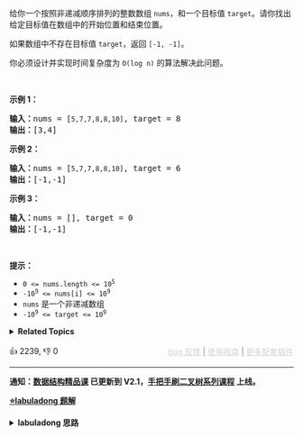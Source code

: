 <p>给你一个按照非递减顺序排列的整数数组 <code>nums</code>，和一个目标值 <code>target</code>。请你找出给定目标值在数组中的开始位置和结束位置。</p>

<p>如果数组中不存在目标值 <code>target</code>，返回&nbsp;<code>[-1, -1]</code>。</p>

<p>你必须设计并实现时间复杂度为&nbsp;<code>O(log n)</code>&nbsp;的算法解决此问题。</p>

<p>&nbsp;</p>

<p><strong>示例 1：</strong></p>

<pre>
<strong>输入：</strong>nums = [<span><code>5,7,7,8,8,10]</code></span>, target = 8
<strong>输出：</strong>[3,4]</pre>

<p><strong>示例&nbsp;2：</strong></p>

<pre>
<strong>输入：</strong>nums = [<span><code>5,7,7,8,8,10]</code></span>, target = 6
<strong>输出：</strong>[-1,-1]</pre>

<p><strong>示例 3：</strong></p>

<pre>
<strong>输入：</strong>nums = [], target = 0
<strong>输出：</strong>[-1,-1]</pre>

<p>&nbsp;</p>

<p><strong>提示：</strong></p>

<ul> 
 <li><code>0 &lt;= nums.length &lt;= 10<sup>5</sup></code></li> 
 <li><code>-10<sup>9</sup>&nbsp;&lt;= nums[i]&nbsp;&lt;= 10<sup>9</sup></code></li> 
 <li><code>nums</code>&nbsp;是一个非递减数组</li> 
 <li><code>-10<sup>9</sup>&nbsp;&lt;= target&nbsp;&lt;= 10<sup>9</sup></code></li> 
</ul>

<details><summary><strong>Related Topics</strong></summary>数组 | 二分查找</details><br>

<div>👍 2239, 👎 0<span style='float: right;'><span style='color: gray;'><a href='https://github.com/labuladong/fucking-algorithm/discussions/939' target='_blank' style='color: lightgray;text-decoration: underline;'>bug 反馈</a> | <a href='https://labuladong.gitee.io/article/fname.html?fname=jb插件简介' target='_blank' style='color: lightgray;text-decoration: underline;'>使用指南</a> | <a href='https://labuladong.github.io/algo/images/others/%E5%85%A8%E5%AE%B6%E6%A1%B6.jpg' target='_blank' style='color: lightgray;text-decoration: underline;'>更多配套插件</a></span></span></div>

<div id="labuladong"><hr>

**通知：[数据结构精品课](https://aep.h5.xeknow.com/s/1XJHEO) 已更新到 V2.1，[手把手刷二叉树系列课程](https://aep.xet.tech/s/3YGcq3) 上线。**



<p><strong><a href="https://labuladong.github.io/article/slug.html?slug=find-first-and-last-position-of-element-in-sorted-array" target="_blank">⭐️labuladong 题解</a></strong></p>
<details><summary><strong>labuladong 思路</strong></summary>

## 基本思路

> 本文有视频版：[二分搜索核心框架套路](https://www.bilibili.com/video/BV1Gt4y1b79Q)

PS：这道题在[《算法小抄》](https://item.jd.com/12759911.html) 的第 71 页。

二分搜索的难点就在于如何搜索左侧边界和右侧边界，代码的边界的控制非常考验你的微操，这也是很多人知道二分搜索原理但是很难写对代码的原因。

[二分搜索框架详解](https://labuladong.github.io/article/fname.html?fname=二分查找详解) 专门花了很大篇幅讨论如何写对二分搜索算法，总结来说：

写对二分搜索的关键在于搞清楚搜索边界，到底是开区间还是闭区间？到底应该往左侧收敛还是应该往右侧收敛？

深入的探讨请看详细题解。

**详细题解：[我写了首诗，把二分搜索算法变成了默写题](https://labuladong.github.io/article/fname.html?fname=二分查找详解)**

**标签：[二分搜索](https://mp.weixin.qq.com/mp/appmsgalbum?__biz=MzAxODQxMDM0Mw==&action=getalbum&album_id=2120601117519675393)**

## 解法代码

提示：🟢 标记的是我写的解法代码，🤖 标记的是 chatGPT 翻译的多语言解法代码。如有错误，可以 [点这里](https://github.com/labuladong/fucking-algorithm/issues/1113) 反馈和修正。

<div class="tab-panel"><div class="tab-nav">
<button data-tab-item="cpp" class="tab-nav-button btn " data-tab-group="default" onclick="switchTab(this)">cpp🤖</button>

<button data-tab-item="python" class="tab-nav-button btn " data-tab-group="default" onclick="switchTab(this)">python🤖</button>

<button data-tab-item="java" class="tab-nav-button btn active" data-tab-group="default" onclick="switchTab(this)">java🟢</button>

<button data-tab-item="go" class="tab-nav-button btn " data-tab-group="default" onclick="switchTab(this)">go🤖</button>

<button data-tab-item="javascript" class="tab-nav-button btn " data-tab-group="default" onclick="switchTab(this)">javascript🤖</button>
</div><div class="tab-content">
<div data-tab-item="cpp" class="tab-item " data-tab-group="default"><div class="highlight">

```cpp
// 注意：cpp 代码由 chatGPT🤖 根据我的 java 代码翻译，旨在帮助不同背景的读者理解算法逻辑。
// 本代码已经通过力扣的测试用例，应该可直接成功提交。

class Solution {
public:
    vector<int> searchRange(vector<int>& nums, int target) {
        int left = left_bound(nums, target);
        int right = right_bound(nums, target);
        return {left, right};
    }

    int left_bound(vector<int>& nums, int target) {
        int left = 0, right = nums.size() - 1;
        // 搜索区间为 [left, right]
        while (left <= right) {
            int mid = left + (right - left) / 2;
            if (nums[mid] < target) {
                // 搜索区间变为 [mid+1, right]
                left = mid + 1;
            } else if (nums[mid] > target) {
                // 搜索区间变为 [left, mid-1]
                right = mid - 1;
            } else if (nums[mid] == target) {
                // 收缩右侧边界
                right = mid - 1;
            }
        }
        // 检查出界情况
        if (left >= nums.size() || nums[left] != target) {
            /* <extend up -300>
            ![](https://labuladong.github.io/pictures/二分查找/2.jpg)
            */
            return -1;
        }
        return left;
    }

    int right_bound(vector<int>& nums, int target) {
        int left = 0, right = nums.size() - 1;
        while (left <= right) {
            int mid = left + (right - left) / 2;
            if (nums[mid] < target) {
                left = mid + 1;
            } else if (nums[mid] > target) {
                right = mid - 1;
            } else if (nums[mid] == target) {
                // 这里改成收缩左侧边界即可
                left = mid + 1;
            }
        }
        // 这里改为检查 right 越界的情况，见下图
        if (right < 0 || nums[right] != target) {
            /* <extend up -300>
            ![](https://labuladong.github.io/pictures/二分查找/4.jpg)
            */
            return -1;
        }
        return right;
    }
};
```

</div></div>

<div data-tab-item="python" class="tab-item " data-tab-group="default"><div class="highlight">

```python
# 注意：python 代码由 chatGPT🤖 根据我的 java 代码翻译，旨在帮助不同背景的读者理解算法逻辑。
# 本代码已经通过力扣的测试用例，应该可直接成功提交。

class Solution:
    def searchRange(self, nums: List[int], target: int) -> List[int]:
        return [self.left_bound(nums, target), self.right_bound(nums, target)]
    
    def left_bound(self, nums: List[int], target: int) -> int:
        left, right = 0, len(nums) - 1
        # 搜索区间为 [left, right]
        while left <= right:
            mid = left + (right - left) // 2
            if nums[mid] < target:
                # 搜索区间变为 [mid+1, right]
                left = mid + 1
            elif nums[mid] > target:
                # 搜索区间变为 [left, mid-1]
                right = mid - 1
            elif nums[mid] == target:
                # 收缩右侧边界
                right = mid - 1
        # 检查出界情况
        if left >= len(nums) or nums[left] != target: # <extend up -300>![](https://labuladong.github.io/pictures/二分查找/2.jpg) #f
            return -1
        return left
    
    def right_bound(self, nums: List[int], target: int) -> int:
        left, right = 0, len(nums) - 1
        while left <= right:
            mid = left + (right - left) // 2
            if nums[mid] < target:
                left = mid + 1
            elif nums[mid] > target:
                right = mid - 1
            elif nums[mid] == target:
                # 这里改成收缩左侧边界即可
                left = mid + 1
        # 这里改为检查 right 越界的情况，见下图
        if right < 0 or nums[right] != target: # <extend up -300>![](https://labuladong.github.io/pictures/二分查找/4.jpg) #
            return -1
        return right
```

</div></div>

<div data-tab-item="java" class="tab-item active" data-tab-group="default"><div class="highlight">

```java
class Solution {
    public int[] searchRange(int[] nums, int target) {
        return new int[]{left_bound(nums, target), right_bound(nums, target)};
    }

    int left_bound(int[] nums, int target) {
        int left = 0, right = nums.length - 1;
        // 搜索区间为 [left, right]
        while (left <= right) {
            int mid = left + (right - left) / 2;
            if (nums[mid] < target) {
                // 搜索区间变为 [mid+1, right]
                left = mid + 1;
            } else if (nums[mid] > target) {
                // 搜索区间变为 [left, mid-1]
                right = mid - 1;
            } else if (nums[mid] == target) {
                // 收缩右侧边界
                right = mid - 1;
            }
        }
        // 检查出界情况
        if (left >= nums.length || nums[left] != target) {/**<extend up -300>![](https://labuladong.github.io/pictures/二分查找/2.jpg) */
            return -1;
        }
        return left;
    }

    int right_bound(int[] nums, int target) {
        int left = 0, right = nums.length - 1;
        while (left <= right) {
            int mid = left + (right - left) / 2;
            if (nums[mid] < target) {
                left = mid + 1;
            } else if (nums[mid] > target) {
                right = mid - 1;
            } else if (nums[mid] == target) {
                // 这里改成收缩左侧边界即可
                left = mid + 1;
            }
        }
        // 这里改为检查 right 越界的情况，见下图
        if (right < 0 || nums[right] != target) {/**<extend up -300>![](https://labuladong.github.io/pictures/二分查找/4.jpg) */
            return -1;
        }
        return right;
    }
}
```

</div></div>

<div data-tab-item="go" class="tab-item " data-tab-group="default"><div class="highlight">

```go
// 注意：go 代码由 chatGPT🤖 根据我的 java 代码翻译，旨在帮助不同背景的读者理解算法逻辑。
// 本代码还未经过力扣测试，仅供参考，如有疑惑，可以参照我写的 java 代码对比查看。

func searchRange(nums []int, target int) []int {
    return []int{leftBound(nums, target), rightBound(nums, target)}
}

func leftBound(nums []int, target int) int {
    left, right := 0, len(nums)-1
    // 搜索区间为 [left, right]
    for left <= right {
        mid := left + (right-left)/2
        if nums[mid] < target {
            // 搜索区间变为 [mid+1, right]
            left = mid + 1
        } else if nums[mid] > target {
            // 搜索区间变为 [left, mid-1]
            right = mid - 1
        } else if nums[mid] == target {
            // 收缩右侧边界
            right = mid - 1
        }
    }
    // 检查出界情况
    if left >= len(nums) || nums[left] != target {/**<extend up -300>![](https://labuladong.github.io/pictures/二分查找/2.jpg) */
        return -1
    }
    return left
}

func rightBound(nums []int, target int) int {
    left, right := 0, len(nums)-1
    for left <= right {
        mid := left + (right-left)/2
        if nums[mid] < target {
            left = mid + 1
        } else if nums[mid] > target {
            right = mid - 1
        } else if nums[mid] == target {
            // 这里改成收缩左侧边界即可
            left = mid + 1
        }
    }
    // 这里改为检查 right 越界的情况，见下图
    if right < 0 || nums[right] != target {/**<extend up -300>![](https://labuladong.github.io/pictures/二分查找/4.jpg) */
        return -1
    }
    return right
}
```

</div></div>

<div data-tab-item="javascript" class="tab-item " data-tab-group="default"><div class="highlight">

```javascript
// 注意：javascript 代码由 chatGPT🤖 根据我的 java 代码翻译，旨在帮助不同背景的读者理解算法逻辑。
// 本代码还未经过力扣测试，仅供参考，如有疑惑，可以参照我写的 java 代码对比查看。

var searchRange = function(nums, target) {
  return [left_bound(nums, target), right_bound(nums, target)];
};

var left_bound = function(nums, target) {
  let left = 0,
    right = nums.length - 1;
  // 搜索区间为 [left, right]
  while (left <= right) {
    let mid = left + Math.floor((right - left) / 2);
    if (nums[mid] < target) {
      // 搜索区间变为 [mid+1, right]
      left = mid + 1;
    } else if (nums[mid] > target) {
      // 搜索区间变为 [left, mid-1]
      right = mid - 1;
    } else if (nums[mid] === target) {
      // 收缩右侧边界
      right = mid - 1;
    }
  }
  // 检查出界情况
  if (left >= nums.length || nums[left] !== target) {/**<extend up -300>![](https://labuladong.github.io/pictures/二分查找/2.jpg) */
    return [-1, -1];
  }
  return left;
};

var right_bound = function(nums, target) {
  let left = 0,
    right = nums.length - 1;
  while (left <= right) {
    let mid = left + Math.floor((right - left) / 2);
    if (nums[mid] < target) {
      left = mid + 1;
    } else if (nums[mid] > target) {
      right = mid - 1;
    } else if (nums[mid] === target) {
      // 这里改成收缩左侧边界即可
      left = mid + 1;
    }
  }
  // 这里改为检查 right 越界的情况，见下图
  if (right < 0 || nums[right] !== target) {/**<extend up -300>![](https://labuladong.github.io/pictures/二分查找/4.jpg) */
    return [-1, -1];
  }
  return right;
};
```

</div></div>
</div></div>

**类似题目**：
  - [704. 二分查找 🟢](/problems/binary-search)
  - [剑指 Offer 53 - I. 在排序数组中查找数字 I 🟢](/problems/zai-pai-xu-shu-zu-zhong-cha-zhao-shu-zi-lcof)

</details>
</div>






